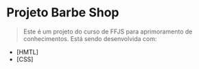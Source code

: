 # Projeto Barbe Shop

> Este é um projeto do curso de FFJS para aprimoramento de conhecimentos. Está sendo desenvolvida com:

- [HMTL]
- [CSS]
